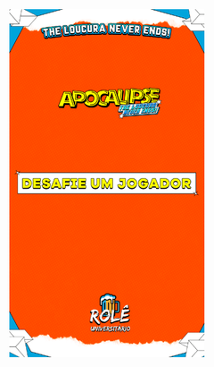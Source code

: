 <img src="https://github.com/gabhilles/game-universitario-/blob/main/Layout/DESAFIE-UM-JOGADOR.png" width="350"/>
